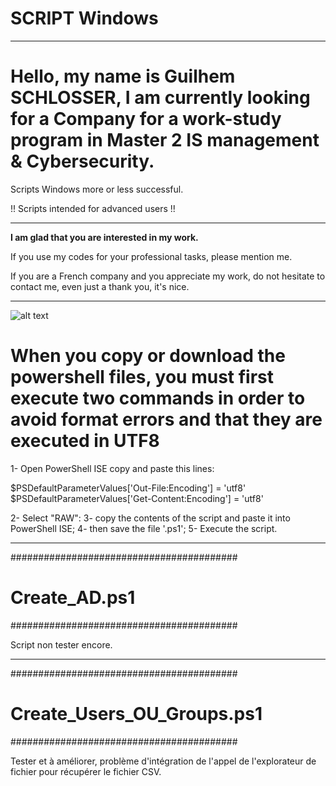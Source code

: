 # SCRIPT Windows

-----------------------------------------------------------------------------------------------------------------

# Hello, my name is __Guilhem SCHLOSSER__, I am currently looking for a Company for a work-study program in Master 2 IS management & Cybersecurity.

Scripts Windows more or less successful.

!! Scripts intended for advanced users !!

-----------------------------------------------------------------------------------------------------------------

__I am glad that you are interested in my work.__

If you use my codes for your professional tasks, please mention me.

If you are a French company and you appreciate my work, do not hesitate to contact me, even just a thank you, it's nice.

-----------------------------------------------------------------------------------------------------------------

![alt text](https://user-images.githubusercontent.com/28867314/148208659-354aa33d-28d0-468a-851e-d457f9f74395.png)

# When you copy or download the powershell files, you must first execute two commands in order to avoid format errors and that they are executed in UTF8

1- Open PowerShell ISE copy and paste this lines:

$PSDefaultParameterValues['Out-File:Encoding'] = 'utf8'
$PSDefaultParameterValues['Get-Content:Encoding'] = 'utf8'

2- Select "RAW":
3- copy the contents of the script and paste it into PowerShell ISE;
4- then save the file '.ps1';
5- Execute the script.



-----------------------------------------------------------------------------------------------------------------

#########################################
# Create_AD.ps1
#########################################

Script non tester encore.

-----------------------------------------------------------------------------------------------------------------

#########################################
# Create_Users_OU_Groups.ps1
#########################################

Tester et à améliorer, problème d'intégration de l'appel de l'explorateur de fichier pour récupérer le fichier CSV.

